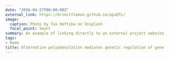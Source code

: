 ```yaml
---
date: "2016-04-27T00:00:00Z"
external_link: https://brimittleman.github.io/apaQTL/
image:
  caption: Photo by Toa Heftiba on Unsplash
  focal_point: Smart
summary: An example of linking directly to an external project website using `external_link`.
tags:
- Demo
title: Alternative polyadenylation mediates genetic regulation of gene expression
---
```

